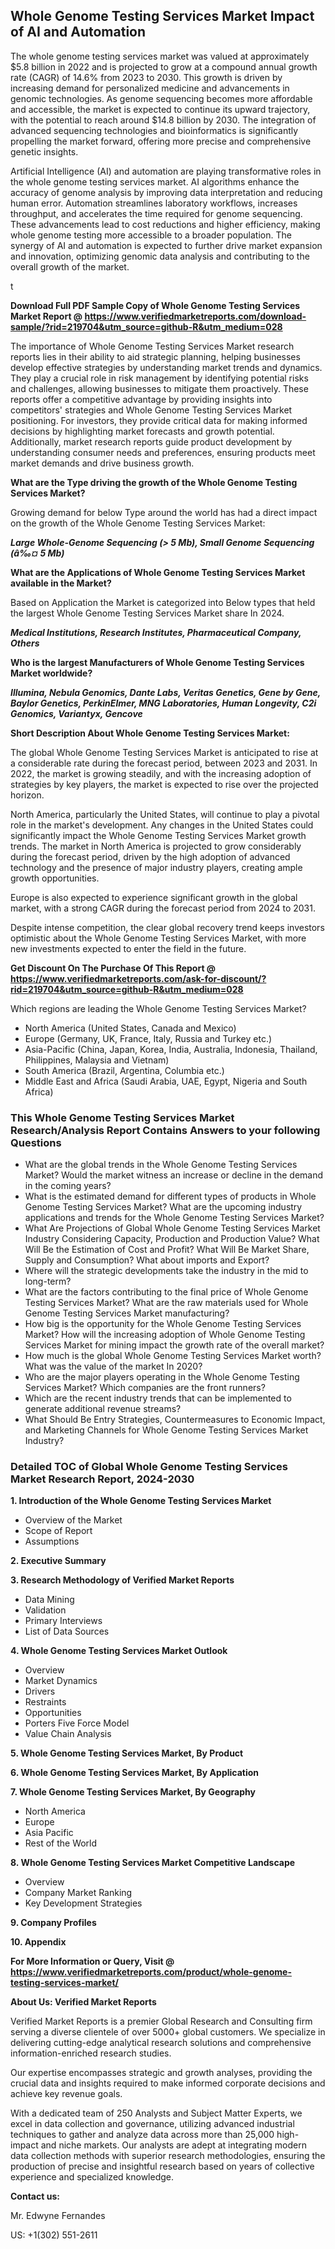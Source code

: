 <h2>Whole Genome Testing Services Market Impact of AI and Automation</h2><p>The whole genome testing services market was valued at approximately $5.8 billion in 2022 and is projected to grow at a compound annual growth rate (CAGR) of 14.6% from 2023 to 2030. This growth is driven by increasing demand for personalized medicine and advancements in genomic technologies. As genome sequencing becomes more affordable and accessible, the market is expected to continue its upward trajectory, with the potential to reach around $14.8 billion by 2030. The integration of advanced sequencing technologies and bioinformatics is significantly propelling the market forward, offering more precise and comprehensive genetic insights.</p><p>Artificial Intelligence (AI) and automation are playing transformative roles in the whole genome testing services market. AI algorithms enhance the accuracy of genome analysis by improving data interpretation and reducing human error. Automation streamlines laboratory workflows, increases throughput, and accelerates the time required for genome sequencing. These advancements lead to cost reductions and higher efficiency, making whole genome testing more accessible to a broader population. The synergy of AI and automation is expected to further drive market expansion and innovation, optimizing genomic data analysis and contributing to the overall growth of the market.</p>t</p><p id="" class=""><strong>Download Full PDF Sample Copy of Whole Genome Testing Services Market Report @ <a href="https://www.verifiedmarketreports.com/download-sample/?rid=219704&utm_source=github-R&utm_medium=028" target="_blank">https://www.verifiedmarketreports.com/download-sample/?rid=219704&utm_source=github-R&utm_medium=028</a></strong></p><p>The importance of&nbsp;Whole Genome Testing Services Market research reports lies in their ability to aid strategic planning, helping businesses develop effective strategies by understanding market trends and dynamics. They play a crucial role in risk management by identifying potential risks and challenges, allowing businesses to mitigate them proactively. These reports offer a competitive advantage by providing insights into competitors' strategies and Whole Genome Testing Services Market positioning. For investors, they provide critical data for making informed decisions by highlighting market forecasts and growth potential. Additionally, market research reports guide product development by understanding consumer needs and preferences, ensuring products meet market demands and drive business growth.</p><p><strong>What are the&nbsp;Type driving the growth of the Whole Genome Testing Services Market?</strong></p><p id="" class="">Growing demand for below Type around the world has had a direct impact on the growth of the Whole Genome Testing Services Market:</p><em><strong>Large Whole-Genome Sequencing (> 5 Mb), Small Genome Sequencing (â‰¤ 5 Mb)</strong></em></p><strong>What are the&nbsp;Applications&nbsp;of Whole Genome Testing Services Market available in the Market?</strong></p><p id="" class="">Based on Application the Market is categorized into Below types that held the largest Whole Genome Testing Services Market share In 2024.</p><em><strong>Medical Institutions, Research Institutes, Pharmaceutical Company, Others</strong></em></p><strong>Who is the largest Manufacturers of Whole Genome Testing Services Market worldwide?</strong></p><p><em><strong>Illumina, Nebula Genomics, Dante Labs, Veritas Genetics, Gene by Gene, Baylor Genetics, PerkinElmer, MNG Laboratories, Human Longevity, C2i Genomics, Variantyx, Gencove</strong></em></p><p id="" class=""><strong>Short Description About Whole Genome Testing Services Market:</strong></p><p>The global Whole Genome Testing Services Market is anticipated to rise at a considerable rate during the forecast period, between 2023 and 2031. In 2022, the market is growing steadily, and with the increasing adoption of strategies by key players, the market is expected to rise over the projected horizon.</p><p>North America, particularly the United States, will continue to play a pivotal role in the market's development. Any changes in the United States could significantly impact the Whole Genome Testing Services Market growth trends. The market in North America is projected to grow considerably during the forecast period, driven by the high adoption of advanced technology and the presence of major industry players, creating ample growth opportunities.</p><p>Europe is also expected to experience significant growth in the global market, with a strong CAGR during the forecast period from 2024 to 2031.</p><p>Despite intense competition, the clear global recovery trend keeps investors optimistic about the Whole Genome Testing Services Market, with more new investments expected to enter the field in the future.</p><p id="" class=""><strong>Get Discount On The Purchase Of This Report @ <a href="https://www.verifiedmarketreports.com/ask-for-discount/?rid=219704&utm_source=github-R&utm_medium=028" target="_blank">https://www.verifiedmarketreports.com/ask-for-discount/?rid=219704&utm_source=github-R&utm_medium=028</a></strong></p>Which regions are leading the Whole Genome Testing Services Market?</p><ul><li>North America (United States, Canada and Mexico)</li><li>Europe (Germany, UK, France, Italy, Russia and Turkey etc.)</li><li>Asia-Pacific (China, Japan, Korea, India, Australia, Indonesia, Thailand, Philippines, Malaysia and Vietnam)</li><li>South America (Brazil, Argentina, Columbia etc.)</li><li>Middle East and Africa (Saudi Arabia, UAE, Egypt, Nigeria and South Africa)</li></ul><h3 id="" class="">This Whole Genome Testing Services Market Research/Analysis Report Contains Answers to your following Questions</h3><ul><li>What are the global trends in the Whole Genome Testing Services Market? Would the market witness an increase or decline in the demand in the coming years?</li><li>What is the estimated demand for different types of products in Whole Genome Testing Services Market? What are the upcoming industry applications and trends for the Whole Genome Testing Services Market?</li><li>What Are Projections of Global Whole Genome Testing Services Market Industry Considering Capacity, Production and Production Value? What Will Be the Estimation of Cost and Profit? What Will Be Market Share, Supply and Consumption? What about imports and Export?</li><li>Where will the strategic developments take the industry in the mid to long-term?</li><li>What are the factors contributing to the final price of Whole Genome Testing Services Market? What are the raw materials used for Whole Genome Testing Services Market manufacturing?</li><li>How big is the opportunity for the Whole Genome Testing Services Market? How will the increasing adoption of Whole Genome Testing Services Market for mining impact the growth rate of the overall market?</li><li>How much is the global Whole Genome Testing Services Market worth? What was the value of the market In 2020?</li><li>Who are the major players operating in the Whole Genome Testing Services Market? Which companies are the front runners?</li><li>Which are the recent industry trends that can be implemented to generate additional revenue streams?</li><li>What Should Be Entry Strategies, Countermeasures to Economic Impact, and Marketing Channels for Whole Genome Testing Services Market Industry?</li></ul><h3 id="" class="">Detailed TOC of Global Whole Genome Testing Services Market Research Report, 2024-2030</h3><p id="" class=""><strong>1. Introduction of the Whole Genome Testing Services Market</strong></p><ul><li>Overview of the Market</li><li>Scope of Report</li><li>Assumptions</li></ul><p id="" class=""><strong>2. Executive Summary</strong></p><p id="" class=""><strong>3. Research Methodology of Verified Market Reports</strong></p><ul><li>Data Mining</li><li>Validation</li><li>Primary Interviews</li><li>List of Data Sources</li></ul><p id="" class=""><strong>4. Whole Genome Testing Services Market Outlook</strong></p><ul><li>Overview</li><li>Market Dynamics</li><li>Drivers</li><li>Restraints</li><li>Opportunities</li><li>Porters Five Force Model</li><li>Value Chain Analysis</li></ul><p id="" class=""><strong>5. Whole Genome Testing Services Market, By Product</strong></p><p id="" class=""><strong>6. Whole Genome Testing Services Market, By Application</strong></p><p id="" class=""><strong>7. Whole Genome Testing Services Market, By Geography</strong></p><ul><li>North America</li><li>Europe</li><li>Asia Pacific</li><li>Rest of the World</li></ul><p id="" class=""><strong>8. Whole Genome Testing Services Market Competitive Landscape</strong></p><ul><li>Overview</li><li>Company Market Ranking</li><li>Key Development Strategies</li></ul><p id="" class=""><strong>9. Company Profiles</strong></p><p id="" class=""><strong>10. Appendix</strong></p><p id="" class=""><strong>For More Information or Query, Visit @ <a href="https://www.verifiedmarketreports.com/product/whole-genome-testing-services-market/" target="_blank">https://www.verifiedmarketreports.com/product/whole-genome-testing-services-market/</a></strong></p><p id="" class=""><strong>About Us: Verified Market Reports</strong></p><p id="" class="">Verified Market Reports is a premier Global Research and Consulting firm serving a diverse clientele of over 5000+ global customers. We specialize in delivering cutting-edge analytical research solutions and comprehensive information-enriched research studies.</p><p id="" class="">Our expertise encompasses strategic and growth analyses, providing the crucial data and insights required to make informed corporate decisions and achieve key revenue goals.</p><p id="" class="">With a dedicated team of 250 Analysts and Subject Matter Experts, we excel in data collection and governance, utilizing advanced industrial techniques to gather and analyze data across more than 25,000 high-impact and niche markets. Our analysts are adept at integrating modern data collection methods with superior research methodologies, ensuring the production of precise and insightful research based on years of collective experience and specialized knowledge.</p><p id="" class=""><strong>Contact us:</strong></p><p id="" class="">Mr. Edwyne Fernandes</p><p id="" class="">US: +1(302) 551-2611</p>